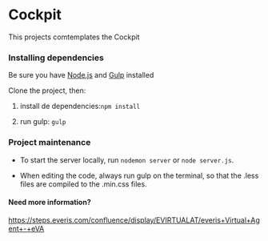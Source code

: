 # Cockpit

This projects comtemplates the Cockpit

### Installing dependencies

Be sure you have [Node.js](https://nodejs.org/en/) and [Gulp](https://gulpjs.com/) installed

Clone the project, then:
  
1. install de dependencies:`npm install`

2. run gulp: `gulp`

### Project maintenance

- To start the server locally, run `nodemon server` or `node server.js`.

- When editing the code, always run gulp on the terminal, so that the .less files are compiled to the .min.css files.

#### Need more information?
https://steps.everis.com/confluence/display/EVIRTUALAT/everis+Virtual+Agent+-+eVA
